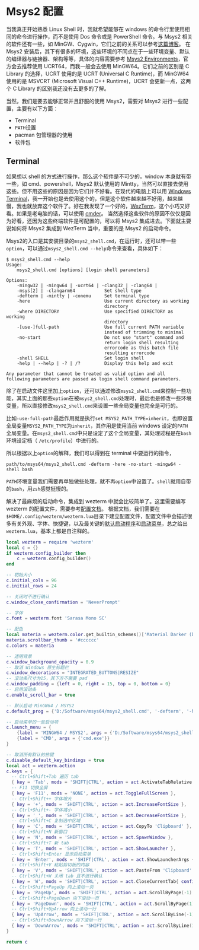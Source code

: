 # Msys2 配置

当我真正开始熟悉 Linux Shell 时，我就希望能够在 windows 的命令行里使用相同的命令进行操作，而不是使用 Dos 命令或是 PowerShell 命令。与 Msys2 相关的软件还有一些，如 MinGW、Cygwin，它们之前的关系可以参考[这篇博客](https://kegalas.top/p/msys2mingw64cygwin%E7%9A%84%E4%BD%BF%E7%94%A8%E5%8C%BA%E5%88%AB%E6%B5%85%E8%B0%88/)。
在 Msys2 安装后，其下有很多的环境，这些环境的不同点在于一些环境变量、默认的编译器与链接器、架构等等，具体的内容需要参考 [Msys2 Environments](https://www.msys2.org/docs/environments/)，官方会去推荐使用 UCRT64，而我一般会去使用 MinGW64。它们之前的区别是 C Library 的选择，UCRT 使用的是 UCRT (Universal C Runtime)，而 MinGW64 使用的是 MSVCRT (Microsoft Visual C++ Runtime)，UCRT 会更新一点，这两个 C Library 的区别我还没有去更多的了解。

当然，我们是要去能够正常并且舒服的使用 Msys2，需要对 Msys2 进行一些配置，主要有以下方面：
+ Terminal
+ `PATH`设置
+ pacman 包管理器的使用
+ 软件包

## Terminal
如果想以 shell 的方式进行操作，那么这个软件是不可少的，window 本身就有带一些，如 cmd、powershell，Msys2 默认使用的 Mintty，当然可以直接去使用这些。但不用这些的原因是因为它们并不好看。在现代的电脑上可以用 [Windows Terminal](https://github.com/microsoft/terminal)，我一开始也是去使用这个的，但是这个软件越来越不好用，越来越慢，我也就放弃这个软件了。好在我发现了一个好的，[WezTerm](https://wezfurlong.org/wezterm/index.html)，这个小巧又好看。如果是老电脑的话，可以使用 [cmder](https://cmder.app/)。
当然选择这些软件的原因不仅仅是因为好看，还因为这些终端软件是可配置的，可以将 Msys2 集成进去。下面就主要说如何将 Msys2 集成到 WezTerm 当中，重要的是 Msys2 的启动命令。

Msys2的入口是其安装目录的`msys2_shell.cmd`，在运行时，还可以带一些`option`，可以通过`msys2_shell.cmd --help`命令来查看，具体如下：
```
$ msys2_shell.cmd --help
Usage:
    msys2_shell.cmd [options] [login shell parameters]

Options:
    -mingw32 | -mingw64 | -ucrt64 | -clang32 | -clang64 |
    -msys[2] | -clangarm64           Set shell type
    -defterm | -mintty | -conemu     Set terminal type
    -here                            Use current directory as working
                                     directory
    -where DIRECTORY                 Use specified DIRECTORY as working
                                     directory
    -[use-]full-path                 Use full current PATH variable
                                     instead of trimming to minimal
    -no-start                        Do not use "start" command and
                                     return login shell resulting
                                     errorcode as this batch file
                                     resulting errorcode
    -shell SHELL                     Set login shell
    -help | --help | -? | /?         Display this help and exit

Any parameter that cannot be treated as valid option and all
following parameters are passed as login shell command parameters.
```
除了在启动文件这里加上`option`，还可以通过修改`msys2_shell.cmd`来控制一些功能，其实上面的那些`option`在被`msys2_shell.cmd`处理时，最后也是修改一些环境变量，所以直接修改`msys2_shell.cmd`来设置一些全局变量也完全是可行的。

比如`-use-full-path`最后作用就是执行`set MSYS2_PATH_TYPE=inherit`，也即设置全局变量`MSYS2_PATH_TYPE`为`inherit`，其作用是使用当前 windows 设定的`PATH`全局变量。在`msys2_shell.cmd`中只是设定了这个全局变量，其处理过程是在`bash`环境设定档（ `/etc/profile`）中进行的。

所以根据以上`option`的解释，我们可以得到在 terminal 中要运行的指令，
```shell
path/to/msys64/msys2_shell.cmd -defterm -here -no-start -mingw64 -shell bash
```
`PATH`环境变量我们需要再单独做些处理，就不再`option`中设置了。`shell`就用自带的`bash`，用`zsh`感觉挺慢的。

解决了最麻烦的启动命令，集成到 wezterm 中就会比较简单了。这里需要编写 wezterm 的配置文件，需要参考[配置文档](https://wezfurlong.org/wezterm/config/files.html#quick-start)。
根据文档，我们需要在`$HOME/.config/wezterm/wezterm.lua`目录下建立配置文件，配置文件中会描述很多有关外观、字体、快捷键，以及最关键的[默认启动程序](https://wezfurlong.org/wezterm/config/lua/config/default_prog.html?h=default_prog)和[启动菜单](https://wezfurlong.org/wezterm/config/lua/config/launch_menu.html?h=launch_menu)，总之给出`wezterm.lua`，基本上都是自注释的。
```lua
local wezterm = require 'wezterm'
local c = {}
if wezterm.config_builder then
    c = wezterm.config_builder()
end

-- 初始大小
c.initial_cols = 96
c.initial_rows = 24

-- 关闭时不进行确认
c.window_close_confirmation = 'NeverPrompt'

-- 字体
c.font = wezterm.font 'Sarasa Mono SC'

-- 配色
local materia = wezterm.color.get_builtin_schemes()['Material Darker (base16)']
materia.scrollbar_thumb = '#cccccc'
c.colors = materia

-- 透明背景
c.window_background_opacity = 0.9
-- 取消 Windows 原生标题栏
c.window_decorations = "INTEGRATED_BUTTONS|RESIZE"
-- 滚动条尺寸为15，其下方不需要 pad
c.window_padding = {left = 0, right = 15, top = 0, bottom = 0}
-- 启用滚动条
c.enable_scroll_bar = true

-- 默认启动 MinGW64 / MSYS2
c.default_prog = {'D:/Software/msys64/msys2_shell.cmd', '-defterm', '-here', '-no-start', '-shell', 'bash', '-mingw64'}

-- 启动菜单的一些启动项
c.launch_menu = {
    {label = 'MINGW64 / MSYS2', args = {'D:/Software/msys64/msys2_shell.cmd', '-defterm', '-here', '-no-start', '-shell', 'bash', '-mingw64'}},
    {label = 'CMD', args = {'cmd.exe'}}
}

-- 取消所有默认的热键
c.disable_default_key_bindings = true
local act = wezterm.action
c.keys = {
  -- Ctrl+Shift+Tab 遍历 tab
  { key = 'Tab', mods = 'SHIFT|CTRL', action = act.ActivateTabRelative(1) },
  -- F11 切换全屏
  { key = 'F11', mods = 'NONE', action = act.ToggleFullScreen },
  -- Ctrl+Shift++ 字体增大
  { key = '+', mods = 'SHIFT|CTRL', action = act.IncreaseFontSize },
  -- Ctrl+Shift+- 字体减小
  { key = '_', mods = 'SHIFT|CTRL', action = act.DecreaseFontSize },
  -- Ctrl+Shift+C 复制选中区域
  { key = 'C', mods = 'SHIFT|CTRL', action = act.CopyTo 'Clipboard' },
  -- Ctrl+Shift+N 新窗口
  { key = 'N', mods = 'SHIFT|CTRL', action = act.SpawnWindow },
  -- Ctrl+Shift+T 新 tab
  { key = 'T', mods = 'SHIFT|CTRL', action = act.ShowLauncher },
  -- Ctrl+Shift+Enter 显示启动菜单
  { key = 'Enter', mods = 'SHIFT|CTRL', action = act.ShowLauncherArgs { flags = 'FUZZY|TABS|LAUNCH_MENU_ITEMS' } },
  -- Ctrl+Shift+V 粘贴剪切板的内容
  { key = 'V', mods = 'SHIFT|CTRL', action = act.PasteFrom 'Clipboard' },
  -- Ctrl+Shift+W 关闭 tab 且不进行确认
  { key = 'W', mods = 'SHIFT|CTRL', action = act.CloseCurrentTab{ confirm = false } },
  -- Ctrl+Shift+PageUp 向上滚动一页
  { key = 'PageUp', mods = 'SHIFT|CTRL', action = act.ScrollByPage(-1) },
  -- Ctrl+Shift+PageDown 向下滚动一页
  { key = 'PageDown', mods = 'SHIFT|CTRL', action = act.ScrollByPage(1) },
  -- Ctrl+Shift+UpArrow 向上滚动一行
  { key = 'UpArrow', mods = 'SHIFT|CTRL', action = act.ScrollByLine(-1) },
  -- Ctrl+Shift+DownArrow 向下滚动一行
  { key = 'DownArrow', mods = 'SHIFT|CTRL', action = act.ScrollByLine(1) },
}

return c
```